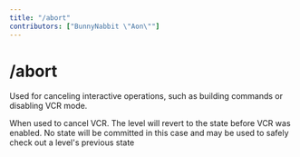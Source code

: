 ```yaml
---
title: "/abort"
contributors: ["BunnyNabbit \"Aon\""]
---
```

# /abort
Used for canceling interactive operations, such as building commands or disabling VCR mode.

When used to cancel VCR. The level will revert to the state before VCR was enabled. No state will be committed in this case and may be used to safely check out a level's previous state
